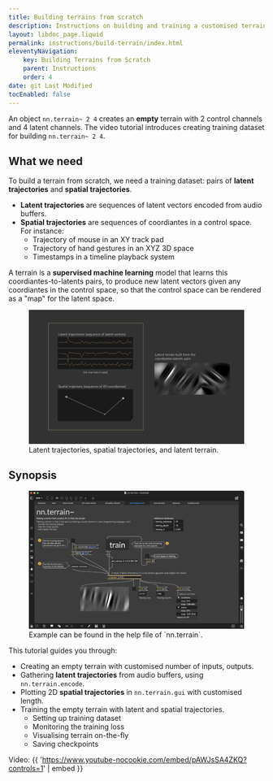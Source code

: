 ```yaml
---
title: Building terrains from scratch
description: Instructions on building and training a customised terrain using supervised machine learning.
layout: libdoc_page.liquid
permalink: instructions/build-terrain/index.html
eleventyNavigation:
    key: Building Terrains from Scratch
    parent: Instructions
    order: 4
date: git Last Modified
tocEnabled: false
---
```


An object `nn.terrain~ 2 4` creates an **empty** terrain with 2 control channels and 4 latent channels. The video tutorial introduces creating training dataset for building `nn.terrain~ 2 4`.

## What we need

To build a terrain from scratch, we need a training dataset: pairs of **latent trajectories** and **spatial trajectories**.  

* **Latent trajectories** are sequences of latent vectors encoded from audio buffers.
* **Spatial trajectories** are sequences of coordiantes in a control space. For instance:
  * Trajectory of mouse in an XY track pad
  * Trajectory of hand gestures in an XYZ 3D space
  * Timestamps in a timeline playback system

A terrain is a **supervised machine learning** model that learns this coordiantes-to-latents pairs, to produce new latent vectors given any coordiantes in the control space, so that the control space can be rendered as a "map" for the latent space.


<figure>
    <img src="../../assets/latent-coord-pairs.png"
        alt="Trajectories">
    <figcaption>
        Latent trajectories, spatial trajectories, and latent terrain.
    </figcaption>
</figure>

## Synopsis  


<figure class="wide">
    <img src="../../assets/training.png"
        alt="Trajectories">
    <figcaption>
        Example can be found in the help file of `nn.terrain`.
    </figcaption>
</figure>

This tutorial guides you through: 

* Creating an empty terrain with customised number of inputs, outputs.  
* Gathering **latent trajectories** from audio buffers, using `nn.terrain.encode`.
* Plotting 2D **spatial trajectories** in `nn.terrain.gui` with customised length.
* Training the empty terrain with latent and spatial trajectories.
  * Setting up training dataset
  * Monitoring the training loss
  * Visualising terrain on-the-fly
  * Saving checkpoints


Video: 
{{ 'https://www.youtube-nocookie.com/embed/pAWJsSA4ZKQ?controls=1' | embed }}


